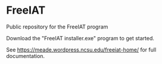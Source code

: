# FreeIAT
Public repository for the FreeIAT program

Download the "FreeIAT installer.exe" program to get started. 

See https://meade.wordpress.ncsu.edu/freeiat-home/ for full documentation. 

